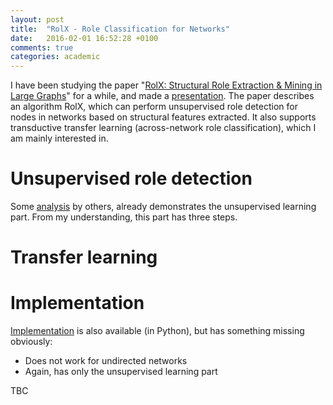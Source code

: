 ```yaml
---
layout: post
title:  "RolX - Role Classification for Networks"
date:   2016-02-01 16:52:28 +0100
comments: true
categories: academic
---
```


I have been studying the paper "[RolX: Structural Role Extraction & Mining in Large Graphs](http://briangallagher.net/pubs/henderson-etal-kdd2012.pdf)" for a while, and made a [presentation](https://west.uni-koblenz.de/en/news/role-classification-networks-based-transfer-learning). The paper describes an algorithm RolX, which can perform unsupervised role detection for nodes in networks based on structural features extracted. It also supports transductive transfer learning (across-network role classification), which I am mainly interested in.

# Unsupervised role detection
Some [analysis](http://lab41.github.io/blog/2014/12/18/rolx-discovering-individuals-roles-in-a-social-network/) by others, already demonstrates the unsupervised learning part. From my understanding, this part has three steps.

# Transfer learning

# Implementation
[Implementation](https://github.com/Lab41/Circulo/blob/master/circulo/algorithms/rolx.py) is also available (in Python), but has something missing obviously:

* Does not work for undirected networks
* Again, has only the unsupervised learning part

TBC
